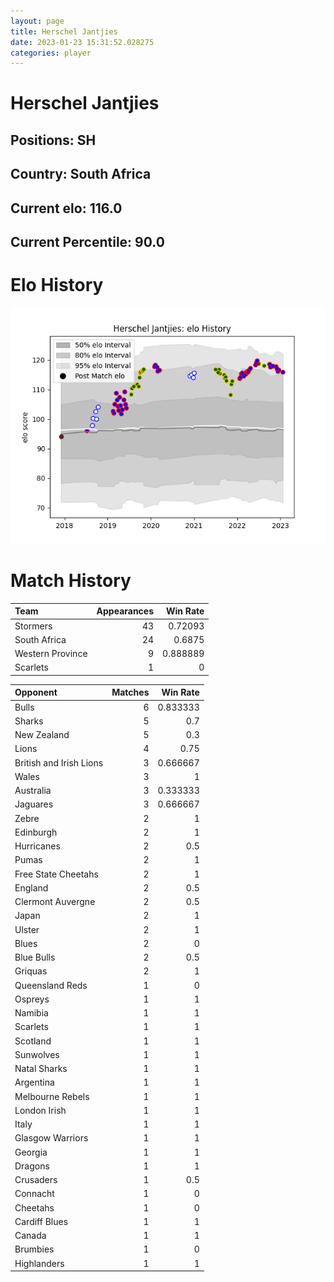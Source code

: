 ```yaml
---  
layout: page  
title: Herschel Jantjies  
date: 2023-01-23 15:31:52.028275  
categories: player  
---
```

# Herschel Jantjies

## Positions: SH

## Country: South Africa

## Current elo: 116.0

## Current Percentile: 90.0

# Elo History


![elo history](history_HerschelJantjies.png)
# Match History


| Team             |   Appearances |   Win Rate |
|:-----------------|--------------:|-----------:|
| Stormers         |            43 |   0.72093  |
| South Africa     |            24 |   0.6875   |
| Western Province |             9 |   0.888889 |
| Scarlets         |             1 |   0        |

| Opponent                |   Matches |   Win Rate |
|:------------------------|----------:|-----------:|
| Bulls                   |         6 |   0.833333 |
| Sharks                  |         5 |   0.7      |
| New Zealand             |         5 |   0.3      |
| Lions                   |         4 |   0.75     |
| British and Irish Lions |         3 |   0.666667 |
| Wales                   |         3 |   1        |
| Australia               |         3 |   0.333333 |
| Jaguares                |         3 |   0.666667 |
| Zebre                   |         2 |   1        |
| Edinburgh               |         2 |   1        |
| Hurricanes              |         2 |   0.5      |
| Pumas                   |         2 |   1        |
| Free State Cheetahs     |         2 |   1        |
| England                 |         2 |   0.5      |
| Clermont Auvergne       |         2 |   0.5      |
| Japan                   |         2 |   1        |
| Ulster                  |         2 |   1        |
| Blues                   |         2 |   0        |
| Blue Bulls              |         2 |   0.5      |
| Griquas                 |         2 |   1        |
| Queensland Reds         |         1 |   0        |
| Ospreys                 |         1 |   1        |
| Namibia                 |         1 |   1        |
| Scarlets                |         1 |   1        |
| Scotland                |         1 |   1        |
| Sunwolves               |         1 |   1        |
| Natal Sharks            |         1 |   1        |
| Argentina               |         1 |   1        |
| Melbourne Rebels        |         1 |   1        |
| London Irish            |         1 |   1        |
| Italy                   |         1 |   1        |
| Glasgow Warriors        |         1 |   1        |
| Georgia                 |         1 |   1        |
| Dragons                 |         1 |   1        |
| Crusaders               |         1 |   0.5      |
| Connacht                |         1 |   0        |
| Cheetahs                |         1 |   0        |
| Cardiff Blues           |         1 |   1        |
| Canada                  |         1 |   1        |
| Brumbies                |         1 |   0        |
| Highlanders             |         1 |   1        |